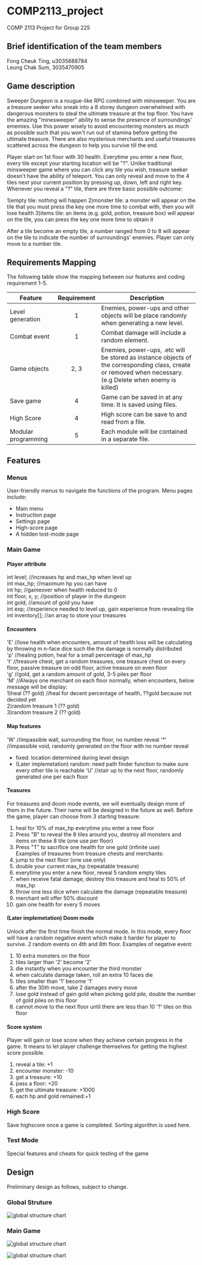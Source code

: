 # COMP2113_project
COMP 2113 Project for Group 225

## Brief identification of the team members

Fong Cheuk Ting, u3035688784  
Leung Chak Sum, 3035470905

## Game description
Sweeper Dungeon is a rougue-like RPG combined with minsweeper. You are a treasure seeker who sneak into a 8 storey dungeon overwhelmed with dangerous monsters to steal the ultimate treasure at the top floor. You have the amazing "minesweeper" ability to sense the presence of surroundings' ememies. Use this power wisely to avoid encountering monsters as much as possible such that you won't run out of stamina before getting the ultimate treasure. There are also mysterious merchants and useful treasures scattered across the dungeon to help you survive till the end.

Player start on 1st floor with 30 health. Everytime you enter a new floor, every tile except your starting location will be "?". Unlike traditional minsweeper game where you can click any tile you wish, treasure seeker doesn't have the ability of teleport. You can only reveal and move to the 4 tiles next your current position by pressing up, down, left and right key. Whenever you reveal a "?" tile, there are three basic possible outcome:

1)empty tile: nothing will happen
2)monster tile: a monster will appear on the tile that you must press the key one more time to combat with, then you will lose health
3)items tile: an items (e.g. gold, potion, treasure box) will appear on the tile, you can press the key one more time to obtain it

After a tile become an empty tile, a number ranged from 0 to 8 will appear on the tile to indicate the number of surroundings' enemies. Player can only move to a number tile.


## Requirements Mapping
The following table show the mapping between our features and coding requirement 1-5.

| Feature             | Requirement | Description |
|---------------------|:-----------:|-------------|
| Level generation    |      1      | Enemies, power-ups and other objects will be place randomly when generating a new level. |
| Combat event        |      1      | Combat damage will include a random element. |
| Game objects        |     2, 3    | Enemies, power-ups, .etc will be stored as instance objects of the corresponding class, create or removed when necessary.<br>(e.g Delete when enemy is killed) |
| Save game           |      4      | Game can be saved in at any time. It is saved using files. |
| High Score          |      4      | High score can be save to and read from a file. |
| Modular programming |      5      | Each module will be contained in a separate file. |

## Features
### Menus
User-friendly menus to navigate the functions of the program. Menu pages include:
* Main menu
* Instruction page
* Settings page
* High-score page
* A hidden test-mode page

### Main Game
#### Player attribute
int level; //increases hp and max_hp when level up  
int max_hp; //maximum hp you can have  
int hp; //gameover when health reduced to 0  
int floor, x, y; //position of player in the dungeon  
int gold; //amount of gold you have  
int exp; //experience needed to level up, gain experience from revealing tile  
int inventory[]; //an array to store your treasures  

#### Encounters
'E' //lose health when encounters, amount of health loss will be calculating by throwing m n-face dice such the the damage is normally distributed  
'p' //healing potion, heal for a small percentage of max_hp  
't' //treasure chest, get a random treasures, one treasure chest on every floor, passive treasure on odd floor, active treasure on even floor  
'g' //gold, get a random amount of gold, 3-5 piles per floor  
'M' //Always one merchant on each floor normally, when encounters, below message will be display:  
1)heal (?? gold)  //heal for decent percentage of health, ??gold because not decided yet  
2)random treasure 1 (?? gold)  
3)random treasure 2 (?? gold) 

#### Map features
'W' //impassible wall, surrounding the floor, no number reveal 
'\*' //impassible void, randomly generated on the floor with no number reveal 
* fixed: location determined during level design
* (Later implemetation) random: need path finder function to make sure every other tile is reachable
'U' //stair up to the next floor, randomly generated one per each floor  

#### Teasures
For treasures and doom mode events, we will eventually design more of them in the future. Their name will be designed in the future as well.
Before the game, player can choose from 3 starting treasure:  
1) heal for 10% of max_hp everytime you enter a new floor  
2) Press "B" to reveal the 8 tiles around you, destroy all monsters and items on these 8 tile (one use per floor)  
3) Press "T" to sacrifice one health for one gold (infinite use)  
Examples of treasures from treasure chests and merchants:  
1) jump to the next floor (one use only)
2) double your current max_hp  (repeatable treasure)  
3) everytime you enter a new floor, reveal 5 random empty tiles  
4) when receive fatal damage, destroy this treasure and heal to 50% of max_hp  
5) throw one less dice when calculate the damage  (repeatable treasure)  
6) merchant will offer 50% discount  
7) gain one health for every 5 moves  

#### (Later implemetation) Doom mode
Unlock after the first time finish the normal mode. In this mode, every floor will have a random negative event which make it harder for player to survive. 2 random events on 4th and 8th floor. Examples of negative event:  
1) 10 extra monsters on the floor  
2) tiles larger than '2' become '2'  
3) die instantly when you encounter the third monster  
4) when calculate damage taken, roll an extra 10 faces die  
5) tiles smaller than '1' become '1'  
6) after the 30th move, take 2 damages every move  
7) lose gold instead of gain gold when picking gold pile, double the number of gold piles on this floor
8) cannot move to the next floor until there are less than 10 '?' tiles on this floor  

#### Score system
Player will gain or lose score when they achieve certain progress in the game. It means to let player challenge themselves for getting the highest score possible.  
1) reveal a tile: +1  
2) encounter monster: -10  
3) get a treasure: +10  
4) pass a floor: +20  
5) get the ultimate treasure: +1000  
6) each hp and gold remained:+1  

### High Score
Save highscore once a game is completed. Sorting algorithm is used here.

### Test Mode
Special features and cheats for quick testing of the game


## Design
Preliminary design as follows, subject to change.

### Global Struture

![global structure chart](/charts/Global_Structure.png)

### Main Game

![global structure chart](/charts/main_game_flowchart.png)

![global structure chart](/charts/main_game_objects.png)






